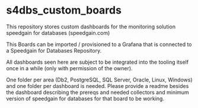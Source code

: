 # s4dbs_custom_boards
This repository stores custom dashboards for the monitoring solution speedgain for databases (speedgain.com)

This Boards can be imported / provisioned to a Grafana that is connected to a Speedgain for Databases Repository. 

All dashboards seen here are subject to be integrated into the tooling itself once in a while (only with permission of the owner). 

One folder per area (Db2, PostgreSQL, SQL Server, Oracle, Linux, Windows) and one folder per dashboard is needed. Please provide a readme besides the dashboard describing the prereqs and needed collectors and minimum version of speedgain for databases for that board to be working.
